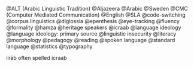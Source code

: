 @ALT (Arabic Linguistic Tradition)
@Aljazeera
@Arabic
@Sweden
@CMC (Computer Mediated Communication)
@English 
@SLA
@code-switching
@corpus linguistics
@diglossia
@epenthesis
@eye-tracking
@fluency
@formality
@hamza
@heritage speakers
@icraab
@language ideology
@language ideology: primary source
@linguistic insecurity
@literacy
@morphology
@pedagogy
@reading
@spoken language
@standard language
@statistics
@typography

iʿrāb often spelled icraab
